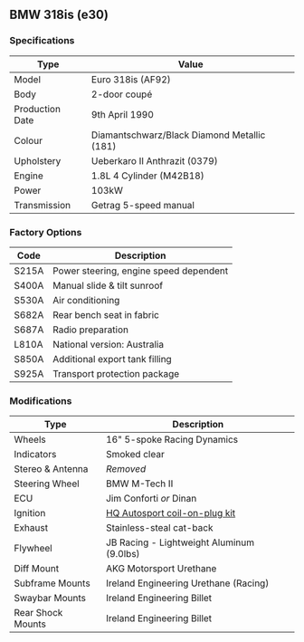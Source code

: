 ## BMW 318is (e30)

### Specifications

Type            | Value
----------------|--------------------------------------------------------------
Model           | Euro 318is (AF92)
Body            | 2-door coupé
Production Date | 9th April 1990
Colour          | Diamantschwarz/Black Diamond Metallic (181)
Upholstery      | Ueberkaro II Anthrazit (0379)
Engine          | 1.8L 4 Cylinder (M42B18)
Power           | 103kW
Transmission    | Getrag 5-speed manual

### Factory Options

Code            | Description
----------------|--------------------------------------------------------------
S215A           | Power steering, engine speed dependent
S400A           | Manual slide & tilt sunroof
S530A           | Air conditioning
S682A           | Rear bench seat in fabric
S687A           | Radio preparation
L810A           | National version: Australia
S850A           | Additional export tank filling
S925A           | Transport protection package

### Modifications

Type              | Description
------------------|--------------------------------------------------------------
Wheels            | 16" 5-spoke Racing Dynamics
Indicators        | Smoked clear
Stereo & Antenna  | _Removed_
Steering Wheel    | BMW M-Tech II
ECU               | Jim Conforti _or_ Dinan
Ignition          | [HQ Autosport coil-on-plug kit](http://www.hqautosport.com/products1.html)
Exhaust           | Stainless-steal cat-back
Flywheel          | JB Racing - Lightweight Aluminum (9.0lbs)
Diff Mount        | AKG Motorsport Urethane
Subframe Mounts   | Ireland Engineering Urethane (Racing)
Swaybar Mounts    | Ireland Engineering Billet
Rear Shock Mounts | Ireland Engineering Billet
